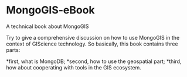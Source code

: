 MongoGIS-eBook
==============

A technical book about MongoGIS

Try to give a comprehensive discussion on how to use MongoGIS in the context of GIScience technology. So basically, this book  contains three parts: 

*first, what is MongoDB; 
*second, how to use the geospatial part; 
*third, how about cooperating with tools in the GIS ecosystem.
